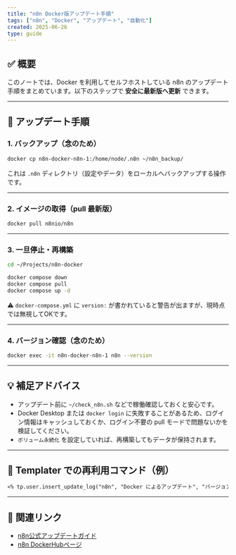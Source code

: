 ```yaml
---
title: "n8n Docker版アップデート手順"
tags: ["n8n", "Docker", "アップデート", "自動化"]
created: 2025-06-26
type: guide
---
```


## ✅ 概要

このノートでは、Docker を利用してセルフホストしている n8n のアップデート手順をまとめています。以下のステップで **安全に最新版へ更新** できます。

---

## 🔧 アップデート手順

### 1. バックアップ（念のため）

```bash
docker cp n8n-docker-n8n-1:/home/node/.n8n ~/n8n_backup/
```

これは `.n8n` ディレクトリ（設定やデータ）をローカルへバックアップする操作です。

---

### 2. イメージの取得（pull 最新版）

```bash
docker pull n8nio/n8n
```

---

### 3. 一旦停止・再構築

```bash
cd ~/Projects/n8n-docker

docker compose down
docker compose pull
docker compose up -d
```

⚠️ `docker-compose.yml` に `version:` が書かれていると警告が出ますが、現時点では無視してOKです。

---

### 4. バージョン確認（念のため）

```bash
docker exec -it n8n-docker-n8n-1 n8n --version
```

---

## 💡 補足アドバイス

- アップデート前に `~/check_n8n.sh` などで稼働確認しておくと安心です。
- Docker Desktop または `docker login` に失敗することがあるため、ログイン情報はキャッシュしておくか、ログイン不要の pull モードで問題ないかを検証してください。
- `ボリューム永続化` を設定していれば、再構築してもデータが保持されます。

---

## 🔁 Templater での再利用コマンド（例）

```markdown
<% tp.user.insert_update_log("n8n", "Docker によるアップデート", "バージョン1.99.1へ更新") %>
```

---

## 📎 関連リンク

- [n8n公式アップデートガイド](https://docs.n8n.io/hosting/updates/)
- [n8n DockerHubページ](https://hub.docker.com/r/n8nio/n8n)

